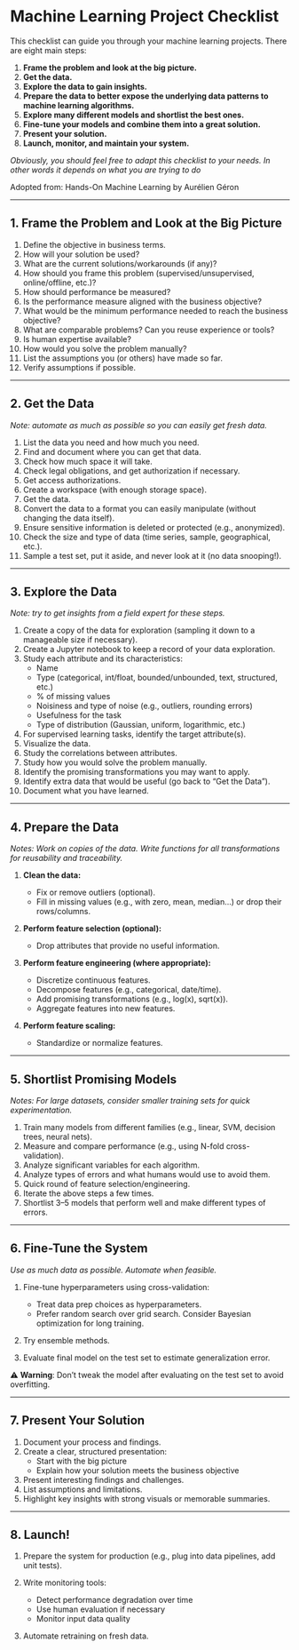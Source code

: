 
# Machine Learning Project Checklist

This checklist can guide you through your machine learning projects. There are eight main steps:

1. **Frame the problem and look at the big picture.**  
2. **Get the data.**  
3. **Explore the data to gain insights.**  
4. **Prepare the data to better expose the underlying data patterns to machine learning algorithms.**  
5. **Explore many different models and shortlist the best ones.**  
6. **Fine-tune your models and combine them into a great solution.**  
7. **Present your solution.**  
8. **Launch, monitor, and maintain your system.**  

*Obviously, you should feel free to adapt this checklist to your needs. In other words it depends on what you are trying to do*

Adopted from: Hands-On Machine Learning by Aurélien Géron

---

## 1. Frame the Problem and Look at the Big Picture

1. Define the objective in business terms.  
2. How will your solution be used?  
3. What are the current solutions/workarounds (if any)?  
4. How should you frame this problem (supervised/unsupervised, online/offline, etc.)?  
5. How should performance be measured?  
6. Is the performance measure aligned with the business objective?  
7. What would be the minimum performance needed to reach the business objective?  
8. What are comparable problems? Can you reuse experience or tools?  
9. Is human expertise available?  
10. How would you solve the problem manually?  
11. List the assumptions you (or others) have made so far.  
12. Verify assumptions if possible.

---

## 2. Get the Data

*Note: automate as much as possible so you can easily get fresh data.*

1. List the data you need and how much you need.  
2. Find and document where you can get that data.  
3. Check how much space it will take.  
4. Check legal obligations, and get authorization if necessary.  
5. Get access authorizations.  
6. Create a workspace (with enough storage space).  
7. Get the data.  
8. Convert the data to a format you can easily manipulate (without changing the data itself).  
9. Ensure sensitive information is deleted or protected (e.g., anonymized).  
10. Check the size and type of data (time series, sample, geographical, etc.).  
11. Sample a test set, put it aside, and never look at it (no data snooping!).

---

## 3. Explore the Data

*Note: try to get insights from a field expert for these steps.*

1. Create a copy of the data for exploration (sampling it down to a manageable size if necessary).  
2. Create a Jupyter notebook to keep a record of your data exploration.  
3. Study each attribute and its characteristics:  
   - Name  
   - Type (categorical, int/float, bounded/unbounded, text, structured, etc.)  
   - % of missing values  
   - Noisiness and type of noise (e.g., outliers, rounding errors)  
   - Usefulness for the task  
   - Type of distribution (Gaussian, uniform, logarithmic, etc.)  
4. For supervised learning tasks, identify the target attribute(s).  
5. Visualize the data.  
6. Study the correlations between attributes.  
7. Study how you would solve the problem manually.  
8. Identify the promising transformations you may want to apply.  
9. Identify extra data that would be useful (go back to “Get the Data”).  
10. Document what you have learned.

---

## 4. Prepare the Data

*Notes: Work on copies of the data. Write functions for all transformations for reusability and traceability.*

1. **Clean the data:**  
   - Fix or remove outliers (optional).  
   - Fill in missing values (e.g., with zero, mean, median…) or drop their rows/columns.  

2. **Perform feature selection (optional):**  
   - Drop attributes that provide no useful information.  

3. **Perform feature engineering (where appropriate):**  
   - Discretize continuous features.  
   - Decompose features (e.g., categorical, date/time).  
   - Add promising transformations (e.g., log(x), sqrt(x)).  
   - Aggregate features into new features.  

4. **Perform feature scaling:**  
   - Standardize or normalize features.

---

## 5. Shortlist Promising Models

*Notes: For large datasets, consider smaller training sets for quick experimentation.*

1. Train many models from different families (e.g., linear, SVM, decision trees, neural nets).  
2. Measure and compare performance (e.g., using N-fold cross-validation).  
3. Analyze significant variables for each algorithm.  
4. Analyze types of errors and what humans would use to avoid them.  
5. Quick round of feature selection/engineering.  
6. Iterate the above steps a few times.  
7. Shortlist 3–5 models that perform well and make different types of errors.

---

## 6. Fine-Tune the System

*Use as much data as possible. Automate when feasible.*

1. Fine-tune hyperparameters using cross-validation:  
   - Treat data prep choices as hyperparameters.  
   - Prefer random search over grid search. Consider Bayesian optimization for long training.  

2. Try ensemble methods.  
3. Evaluate final model on the test set to estimate generalization error.  

⚠️ **Warning**: Don’t tweak the model after evaluating on the test set to avoid overfitting.

---

## 7. Present Your Solution

1. Document your process and findings.  
2. Create a clear, structured presentation:  
   - Start with the big picture  
   - Explain how your solution meets the business objective  
3. Present interesting findings and challenges.  
4. List assumptions and limitations.  
5. Highlight key insights with strong visuals or memorable summaries.

---

## 8. Launch!

1. Prepare the system for production (e.g., plug into data pipelines, add unit tests).  
2. Write monitoring tools:  
   - Detect performance degradation over time  
   - Use human evaluation if necessary  
   - Monitor input data quality  

3. Automate retraining on fresh data.

